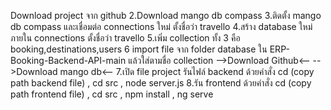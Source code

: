 Download project จาก github
2.Download mango db compass
3.ติดตั้ง mango db compass และเชื่อมต่อ connections ใหม่ ตั้งชื่อว่า travello
4.สร้าง database ใหม่ ภายใน connections ตั้งชื่อว่า travello
5.เพิ่ม collection ทั้ง 3 คือ booking,destinations,users
6 import file จาก folder database ใน ERP-Booking-Backend-API-main แล้วใส่ตามชื่อ collection
-->Download Github<--
-->Download mango db<--
7.เปิด file project รันไฟล์ backend ด้วยคำสั่ง cd (copy path backend file) , cd src , node server.js
8.รัน frontend ด้วยคำสั่ง cd (copy path frontend file) , cd src , npm install , ng serve

